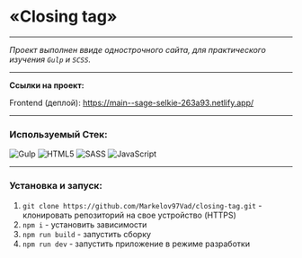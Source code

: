 # **«Closing tag»**

---

_Проект выполнен ввиде однострочного сайта, для практического изучения `Gulp` и `SCSS`._

---

<b>Ссылки на проект:</b>

Frontend (деплой): https://main--sage-selkie-263a93.netlify.app/

---

### **Используемый Стек:**

![Gulp](https://img.shields.io/badge/GULP-%23CF4647.svg?style=for-the-badge&logo=gulp&logoColor=white)
![HTML5](https://img.shields.io/badge/html5-%23E34F26.svg?style=for-the-badge&logo=html5&logoColor=white)
![SASS](https://img.shields.io/badge/SASS-hotpink.svg?style=for-the-badge&logo=SASS&logoColor=white)
![JavaScript](https://img.shields.io/badge/javascript-%23323330.svg?style=for-the-badge&logo=javascript&logoColor=%23F7DF1E)

---

### **Установка и запуск:**

1. `git clone https://github.com/Markelov97Vad/closing-tag.git` - клонировать репозиторий на свое устройство (HTTPS)
2. `npm i` - установить зависимости
3. `npm run build` - запустить сборку
4. `npm run dev` - запустить приложение в режиме разработки